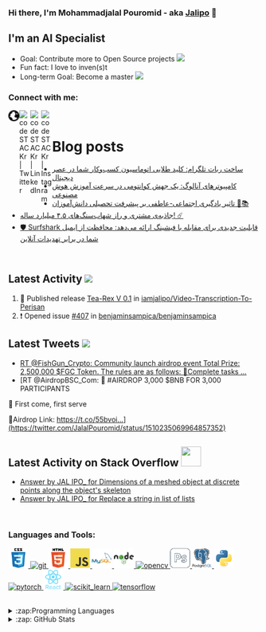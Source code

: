 ### Hi there, I'm Mohammadjalal Pouromid - aka [Jalipo][website] 👋
## I'm an AI Specialist

 
- Goal: Contribute more to Open Source projects <img src="https://media.giphy.com/media/WUlplcMpOCEmTGBtBW/giphy.gif" width="30">
- Fun fact: I love to inven(s)t
- Long-term Goal: Become a master <img src="https://media.giphy.com/media/BMyEGC1ZzwS6W2cc5n/giphy.gif"  width="30" >

### Connect with me:

[<img align="left" alt="codeSTACKr.com" width="22px" src="https://raw.githubusercontent.com/iconic/open-iconic/master/svg/globe.svg" />][website]
[<img align="left" alt="codeSTACKr | Twitter" width="22px" src="https://cdn.jsdelivr.net/npm/simple-icons@v3/icons/twitter.svg" />][twitter]
[<img align="left" alt="codeSTACKr | LinkedIn" width="22px" src="https://cdn.jsdelivr.net/npm/simple-icons@v3/icons/linkedin.svg" />][linkedin]
[<img align="left" alt="codeSTACKr | Instagram" width="22px" src="https://cdn.jsdelivr.net/npm/simple-icons@v3/icons/instagram.svg" />][instagram]

<br />

# Blog posts
<!-- BLOG-POST-LIST:START -->
- [ساخت ربات تلگرام: کلید طلایی اتوماسیون کسب‌وکار شما در عصر دیجیتال](https://cyberuni.ir/blog/telegram-robot-automation/)
- [کامپیوترهای آنالوگ: یک جهش کوانتومی در سرعت آموزش هوش مصنوعی](https://cyberuni.ir/blog/%DA%A9%D8%A7%D9%85%D9%BE%DB%8C%D9%88%D8%AA%D8%B1%D9%87%D8%A7%DB%8C-%D8%A2%D9%86%D8%A7%D9%84%D9%88%DA%AF-%DB%8C%DA%A9-%D8%AC%D9%87%D8%B4-%DA%A9%D9%88%D8%A7%D9%86%D8%AA%D9%88%D9%85%DB%8C-%D8%AF%D8%B1-%D8%B3%D8%B1%D8%B9%D8%AA-%D8%A2%D9%85%D9%88%D8%B2%D8%B4-%D9%87%D9%88%D8%B4-%D9%85%D8%B5%D9%86%D9%88%D8%B9%DB%8C/)
- [تاثیر یادگیری اجتماعی-عاطفی بر پیشرفت تحصیلی دانش‌آموزان 🧠📚](https://cyberuni.ir/blog/%D8%AA%D8%A7%D8%AB%DB%8C%D8%B1-%DB%8C%D8%A7%D8%AF%DA%AF%DB%8C%D8%B1%DB%8C-%D8%A7%D8%AC%D8%AA%D9%85%D8%A7%D8%B9%DB%8C-%D8%B9%D8%A7%D8%B7%D9%81%DB%8C-%D8%A8%D8%B1-%D9%BE%DB%8C%D8%B4%D8%B1%D9%81%D8%AA-%D8%AA%D8%AD%D8%B5%DB%8C%D9%84%DB%8C-%D8%AF%D8%A7%D9%86%D8%B4%D8%A2%D9%85%D9%88%D8%B2%D8%A7%D9%86/)
- [جاذبه‌ی مشتری و راز شهاب‌سنگ‌های ۴.۵ میلیارد ساله! ☄️](https://cyberuni.ir/blog/%D8%AC%D8%A7%D8%B0%D8%A8%D9%87%DB%8C-%D9%85%D8%B4%D8%AA%D8%B1%DB%8C-%D9%88-%D8%B1%D8%A7%D8%B2-%D8%B4%D9%87%D8%A7%D8%A8%D8%B3%D9%86%DA%AF%D9%87%D8%A7%DB%8C-%DB%B4%DB%B5-%D9%85%DB%8C%D9%84%DB%8C%D8%A7%D8%B1%D8%AF-%D8%B3%D8%A7%D9%84%D9%87/)
- [🛡️ Surfshark قابلیت جدیدی برای مقابله با فیشینگ ارائه می‌دهد: محافظت از ایمیل شما در برابر تهدیدات آنلاین](https://cyberuni.ir/blog/surfshark-%D9%82%D8%A7%D8%A8%D9%84%DB%8C%D8%AA-%D8%AC%D8%AF%DB%8C%D8%AF%DB%8C-%D8%A8%D8%B1%D8%A7%DB%8C-%D9%85%D9%82%D8%A7%D8%A8%D9%84%D9%87-%D8%A8%D8%A7-%D9%81%DB%8C%D8%B4%DB%8C%D9%86%DA%AF-%D8%A7%D8%B1%D8%A7%D8%A6%D9%87-%D9%85%DB%8C%D8%AF%D9%87%D8%AF-%D9%85%D8%AD%D8%A7%D9%81%D8%B8%D8%AA-%D8%A7%D8%B2-%D8%A7%DB%8C%D9%85%DB%8C%D9%84-%D8%B4%D9%85%D8%A7-%D8%AF%D8%B1-%D8%A8%D8%B1%D8%A7%D8%A8%D8%B1-%D8%AA%D9%87%D8%AF%DB%8C%D8%AF%D8%A7%D8%AA-%D8%A2%D9%86%D9%84%D8%A7%DB%8C%D9%86/)
<!-- BLOG-POST-LIST:END -->


<br/>

## Latest Activity <img src="https://raw.githubusercontent.com/innng/innng/master/assets/kyubey.gif" width="80"> 
<!--START_SECTION:activity-->
1. 🚀 Published release [Tea-Rex V 0.1](https://github.com/iamjalipo/Video-Transcription-To-Perisan/releases/tag/Pre-Release) in [iamjalipo/Video-Transcription-To-Perisan](https://github.com/iamjalipo/Video-Transcription-To-Perisan)
2. ❗️ Opened issue [#407](https://github.com/benjaminsampica/benjaminsampica/issues/407) in [benjaminsampica/benjaminsampica](https://github.com/benjaminsampica/benjaminsampica)
<!--END_SECTION:activity-->


## Latest Tweets <img src="https://media.giphy.com/media/26BRxIdjE82KNmVJm/giphy.gif" width="30"> 

<!-- TWITTER:START -->
- [RT @FishGun_Crypto: Community launch airdrop event
Total Prize: 2,500,000 $FGC Token. The rules are as follows:
🐡Complete tasks ...](https://twitter.com/JalalPouromid/status/1510434904487743493)
- [RT @AirdropBSC_Com: 🎁 #AIRDROP 3,000 $BNB FOR 3,000 PARTICIPANTS 

🎁 First come, first serve

🔗Airdrop Link: https://t.co/55bvoi...](https://twitter.com/JalalPouromid/status/1510235069964857352)
<!-- TWITTER:END -->

## Latest Activity on Stack Overflow  <img src="https://media.giphy.com/media/ule4vhcY1xEKQ/giphy.gif" height="40" width = '40'> 

<!-- STACKOVERFLOW:START -->
- [Answer by JAL IPO_ for Dimensions of a meshed object at discrete points along the object&#39;s skeleton](https://stackoverflow.com/questions/79000040/dimensions-of-a-meshed-object-at-discrete-points-along-the-objects-skeleton/79051975#79051975)
- [Answer by JAL IPO_ for Replace a string in list of lists](https://stackoverflow.com/questions/13781828/replace-a-string-in-list-of-lists/75055822#75055822)
<!-- STACKOVERFLOW:END -->

<br/>

  <h3 align="left">Languages and Tools:</h3>
<p align="left"> <a href="https://www.w3schools.com/css/" target="_blank"> <img src="https://raw.githubusercontent.com/devicons/devicon/master/icons/css3/css3-original-wordmark.svg" alt="css3" width="40" height="40"/> </a> <a href="https://git-scm.com/" target="_blank"> <img src="https://www.vectorlogo.zone/logos/git-scm/git-scm-icon.svg" alt="git" width="40" height="40"/> </a> <a href="https://www.w3.org/html/" target="_blank"> <img src="https://raw.githubusercontent.com/devicons/devicon/master/icons/html5/html5-original-wordmark.svg" alt="html5" width="40" height="40"/> </a> <a href="https://developer.mozilla.org/en-US/docs/Web/JavaScript" target="_blank"> <img src="https://raw.githubusercontent.com/devicons/devicon/master/icons/javascript/javascript-original.svg" alt="javascript" width="40" height="40"/> </a> <a href="https://www.mysql.com/" target="_blank"> <img src="https://raw.githubusercontent.com/devicons/devicon/master/icons/mysql/mysql-original-wordmark.svg" alt="mysql" width="40" height="40"/> </a> <a href="https://nodejs.org" target="_blank"> <img src="https://raw.githubusercontent.com/devicons/devicon/master/icons/nodejs/nodejs-original-wordmark.svg" alt="nodejs" width="40" height="40"/> </a> <a href="https://opencv.org/" target="_blank"> <img src="https://www.vectorlogo.zone/logos/opencv/opencv-icon.svg" alt="opencv" width="40" height="40"/> </a> <a href="https://www.photoshop.com/en" target="_blank"> <img src="https://raw.githubusercontent.com/devicons/devicon/master/icons/photoshop/photoshop-line.svg" alt="photoshop" width="40" height="40"/> </a> <a href="https://www.postgresql.org" target="_blank"> <img src="https://raw.githubusercontent.com/devicons/devicon/master/icons/postgresql/postgresql-original-wordmark.svg" alt="postgresql" width="40" height="40"/> </a> <a href="https://www.python.org" target="_blank"> <img src="https://raw.githubusercontent.com/devicons/devicon/master/icons/python/python-original.svg" alt="python" width="40" height="40"/> </a> <a href="https://pytorch.org/" target="_blank"> <img src="https://www.vectorlogo.zone/logos/pytorch/pytorch-icon.svg" alt="pytorch" width="40" height="40"/> </a> <a href="https://reactjs.org/" target="_blank"> <img src="https://raw.githubusercontent.com/devicons/devicon/master/icons/react/react-original-wordmark.svg" alt="react" width="40" height="40"/> </a> <a href="https://scikit-learn.org/" target="_blank"> <img src="https://upload.wikimedia.org/wikipedia/commons/0/05/Scikit_learn_logo_small.svg" alt="scikit_learn" width="40" height="40"/> </a> <a href="https://www.tensorflow.org" target="_blank"> <img src="https://www.vectorlogo.zone/logos/tensorflow/tensorflow-icon.svg" alt="tensorflow" width="40" height="40"/> </a> </p>

<br/>



<details>
  <summary>:zap:Programming Languages</summary>

  [![Top Langs](https://github-readme-stats.vercel.app/api/top-langs/?username=iamjalipo)](https://github.com/anuraghazra/github-readme-stats)

</details>

<details>
  <summary>:zap: GitHub Stats</summary>

  <img align="left" alt="jalipo" src="https://github-readme-stats.codestackr.vercel.app/api?username=iamjalipo&theme=vue&show_icons=true&hide_border=true" />

</details>




[website]: https://iamjalipo.github.io/
[twitter]: https://twitter.com/JalalPouromid
[instagram]: https://www.instagram.com/jalipo_/
[linkedin]: https://www.linkedin.com/in/mohammadjalal-pouromid-9568901b0

